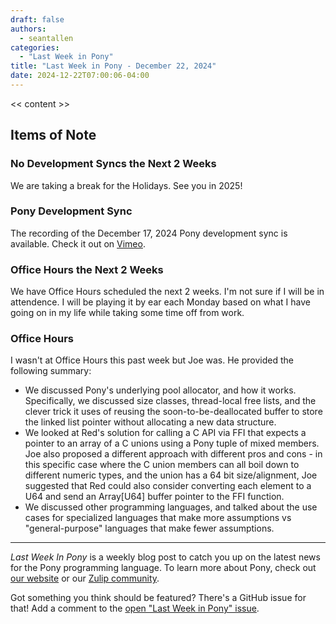 ```yaml
---
draft: false
authors:
  - seantallen
categories:
  - "Last Week in Pony"
title: "Last Week in Pony - December 22, 2024"
date: 2024-12-22T07:00:06-04:00
---
```


<< content >>

<!-- more -->

## Items of Note

### No Development Syncs the Next 2 Weeks

We are taking a break for the Holidays. See you in 2025!

### Pony Development Sync

The recording of the December 17, 2024 Pony development sync is available. Check it out on [Vimeo](https://vimeo.com/1040416322).

### Office Hours the Next 2 Weeks

We have Office Hours scheduled the next 2 weeks. I'm not sure if I will be in attendence. I will be playing it by ear each Monday based on what I have going on in my life while taking some time off from work.

### Office Hours

I wasn't at Office Hours this past week but Joe was. He provided the following summary:

- We discussed Pony's underlying pool allocator, and how it works. Specifically, we discussed size classes, thread-local free lists, and the clever trick it uses of reusing the soon-to-be-deallocated buffer to store the linked list pointer without allocating a new data structure.
- We looked at Red's solution for calling a C API via FFI that expects a pointer to an array of a C unions using a Pony tuple of mixed members. Joe also proposed a different approach with different pros and cons - in this specific case where the C union members can all boil down to different numeric types, and the union has a 64 bit size/alignment, Joe suggested that Red could also consider converting each element to a U64 and send an Array[U64] buffer pointer to the FFI function.
- We discussed other programming languages, and talked about the use cases for specialized languages that make more assumptions vs "general-purpose" languages that make fewer assumptions.

---

_Last Week In Pony_ is a weekly blog post to catch you up on the latest news for the Pony programming language. To learn more about Pony, check out [our website](https://ponylang.io) or our [Zulip community](https://ponylang.zulipchat.com).

Got something you think should be featured? There's a GitHub issue for that! Add a comment to the [open "Last Week in Pony" issue](https://github.com/ponylang/ponylang.github.io/issues?q=is%3Aissue+is%3Aopen+label%3Alast-week-in-pony).

